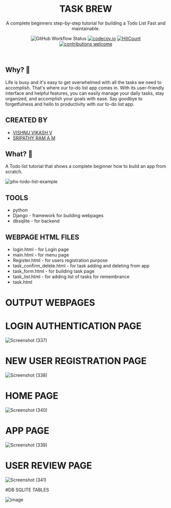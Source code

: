<div align="center">

# TASK BREW

A complete beginners step-by-step tutorial
for building a Todo List 
Fast and maintainable.

![GitHub Workflow Status](https://img.shields.io/github/actions/workflow/status/dwyl/phoenix-todo-list-tutorial/ci.yml?label=build&style=flat-square&branch=main)
[![codecov.io](https://img.shields.io/codecov/c/github/dwyl/phoenix-todo-list-tutorial/master.svg?style=flat-square)](http://codecov.io/github/dwyl/phoenix-todo-list-tutorial?branch=master)
[![HitCount](http://hits.dwyl.com/dwyl/phoenix-todo-list-tutorial.svg)](http://hits.dwyl.com/dwyl/phoenix-todo-list-tutorial)
[![contributions welcome](https://img.shields.io/badge/contributions-welcome-brightgreen.svg?style=flat-square)](https://github.com/dwyl/phoenix-todo-list-tutorial/issues)

</div>
<br />


## Why? 🤷‍

Life is busy and it's easy to get overwhelmed with all the tasks
we need to accomplish. That's where our to-do list app comes in. With its user-friendly interface and helpful features, you can easily manage your daily tasks, stay organized, and accomplish your goals with ease. Say goodbye to forgetfulness and hello to productivity with our to-do list app.

## CREATED BY
- [VISHNU VIKASH V](https://www.linkedin.com/in/vishnuviki10/)
- [SRIPATHY RAM A M ](https://www.linkedin.com/in/sripathy-ram-a-m-546943251/)

## What? 💭

A Todo list tutorial
that shows a complete beginner
how to build an app 
from scratch.

![phx-todo-list-example](https://user-images.githubusercontent.com/194400/208828566-c6986ac4-17b7-4d8d-9ff0-71b6136b8ebc.gif)

## TOOLS
- python
- Django - framework for building webpages
- dbsqlite - for backend

## WEBPAGE HTML FILES
- login.html - for Login page
- main.html - for menu page 
- Register.html - for users registration purpose
- task_confirm_delete.html - for task adding and deleting from app
- task_form.html - for building task page 
- task_list.html - for adding list of tasks for remembrance
- task.html 


# OUTPUT WEBPAGES
# LOGIN AUTHENTICATION PAGE

![Screenshot (337)](https://user-images.githubusercontent.com/117017255/223525055-2e00cd3f-75c5-4881-9ca1-bca94a035d91.png)

# NEW USER REGISTRATION PAGE

![Screenshot (338)](https://user-images.githubusercontent.com/117017255/223525217-d793ebb6-7e26-4e89-b411-518e249fe82d.png)

# HOME PAGE

![Screenshot (340)](https://user-images.githubusercontent.com/117017255/223525295-92af4dd6-9bd3-46ca-8ea0-f84d545db32d.png)

# APP PAGE

![Screenshot (339)](https://user-images.githubusercontent.com/117017255/223525605-cf9a2c62-90ae-4b9e-89f2-9721591b1599.png)

# USER REVIEW PAGE

![Screenshot (341)](https://user-images.githubusercontent.com/117017255/223525717-78d29e11-36b8-49f8-afd0-4577af7f1d60.png)

#DB SQLITE TABLES 

![image](https://user-images.githubusercontent.com/117017255/223526206-dccd0898-57a5-4615-8884-044c9b9ec7ea.png)





